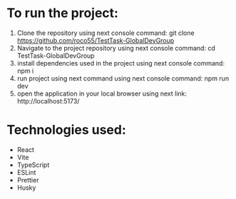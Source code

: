 # To run the project:
  1. Clone the repository using next console command:
    git clone https://github.com/roco55/TestTask-GlobalDevGroup
  2. Navigate to the project repository using next console command:
    cd TestTask-GlobalDevGroup
  3. install dependencies used in the project using next console command:
    npm i
  4. run project using next command using next console command:
    npm run dev
  5. open the application in your local browser using next link:
    http://localhost:5173/

# Technologies used:
- React
- Vite
- TypeScript
- ESLint
- Prettier
- Husky